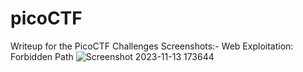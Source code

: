 # picoCTF
Writeup for the PicoCTF Challenges
Screenshots:-
Web Exploitation:
Forbidden Path
![Screenshot 2023-11-13 173644](https://github.com/Azure9733/picoCTF/assets/143328010/6386b5e1-d34f-4402-a5c9-e622246ae619)
